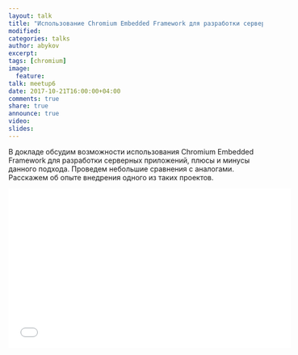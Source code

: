 ```yaml
---
layout: talk
title: "Использование Chromium Embedded Framework для разработки серверных приложений"
modified:
categories: talks
author: abykov
excerpt:
tags: [chromium]
image:
  feature:
talk: meetup6
date: 2017-10-21T16:00:00+04:00
comments: true
share: true
announce: true
video:
slides: 
---
```


В докладе обсудим возможности использования Chromium Embedded Framework для разработки серверных приложений, плюсы и минусы данного подхода. Проведем небольшие сравнения с аналогами. Расскажем об опыте внедрения одного из таких проектов.

<iframe width="560" height="315" src="//www.youtube.com/embed/lQbl6GZeAgw" frameborder="0" allowfullscreen></iframe>